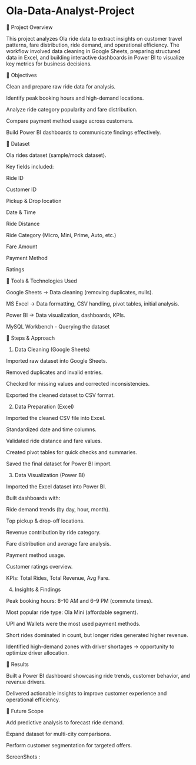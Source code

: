 # Ola-Data-Analyst-Project

🔹 Project Overview

This project analyzes Ola ride data to extract insights on customer travel patterns, fare distribution, ride demand, and operational efficiency. The workflow involved data cleaning in Google Sheets, preparing structured data in Excel, and building interactive dashboards in Power BI to visualize key metrics for business decisions.

🔹 Objectives

Clean and prepare raw ride data for analysis.

Identify peak booking hours and high-demand locations.

Analyze ride category popularity and fare distribution.

Compare payment method usage across customers.

Build Power BI dashboards to communicate findings effectively.

🔹 Dataset

Ola rides dataset (sample/mock dataset).

Key fields included:

Ride ID

Customer ID

Pickup & Drop location

Date & Time

Ride Distance

Ride Category (Micro, Mini, Prime, Auto, etc.)

Fare Amount

Payment Method

Ratings

🔹 Tools & Technologies Used

Google Sheets → Data cleaning (removing duplicates, nulls).

MS Excel → Data formatting, CSV handling, pivot tables, initial analysis.

Power BI → Data visualization, dashboards, KPIs.

MySQL Workbench - Querying the dataset

🔹 Steps & Approach

1. Data Cleaning (Google Sheets)

Imported raw dataset into Google Sheets.

Removed duplicates and invalid entries.

Checked for missing values and corrected inconsistencies.

Exported the cleaned dataset to CSV format.


2. Data Preparation (Excel)

Imported the cleaned CSV file into Excel.

Standardized date and time columns.

Validated ride distance and fare values.

Created pivot tables for quick checks and summaries.

Saved the final dataset for Power BI import.


3. Data Visualization (Power BI)

Imported the Excel dataset into Power BI.

Built dashboards with:

Ride demand trends (by day, hour, month).

Top pickup & drop-off locations.

Revenue contribution by ride category.

Fare distribution and average fare analysis.

Payment method usage.

Customer ratings overview.

KPIs: Total Rides, Total Revenue, Avg Fare.


4. Insights & Findings

Peak booking hours: 8–10 AM and 6–9 PM (commute times).

Most popular ride type: Ola Mini (affordable segment).

UPI and Wallets were the most used payment methods.

Short rides dominated in count, but longer rides generated higher revenue.

Identified high-demand zones with driver shortages → opportunity to optimize driver allocation.

🔹 Results

Built a Power BI dashboard showcasing ride trends, customer behavior, and revenue drivers.

Delivered actionable insights to improve customer experience and operational efficiency.

🔹 Future Scope

Add predictive analysis to forecast ride demand.

Expand dataset for multi-city comparisons.

Perform customer segmentation for targeted offers.

ScreenShots :



